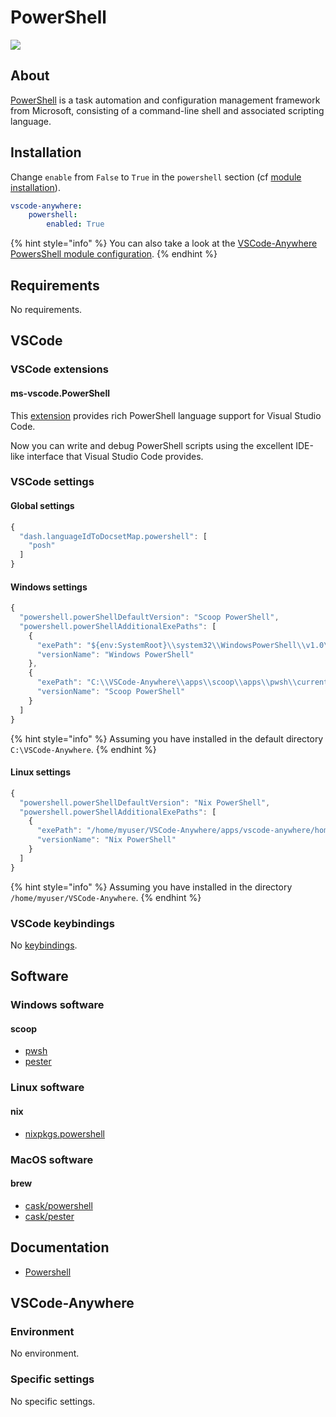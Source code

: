 # PowerShell

![](https://upload.wikimedia.org/wikipedia/commons/a/af/PowerShell_Core_6.0_icon.png)

## About

[PowerShell](https://docs.microsoft.com/en-us/powershell/) is a task automation and configuration management framework from Microsoft, consisting of a command-line shell and associated scripting language.

## Installation

Change `enable` from `False` to `True` in the `powershell` section \(cf [module installation](../install.md)\).

```yaml
vscode-anywhere:
    powershell:
        enabled: True
```

{% hint style="info" %}
You can also take a look at the [VSCode-Anywhere PowersShell module configuration](https://code.visualstudio.com/docs/languages/powershell).
{% endhint %}

## Requirements

No requirements.

## VSCode

### VSCode extensions

#### ms-vscode.PowerShell

This [extension](https://marketplace.visualstudio.com/items?itemName=ms-vscode.PowerShell) provides rich PowerShell language support for Visual Studio Code.

Now you can write and debug PowerShell scripts using the excellent IDE-like interface that Visual Studio Code provides.

### VSCode settings

#### Global settings

```javascript
{
  "dash.languageIdToDocsetMap.powershell": [
    "posh"
  ]
}
```

#### Windows settings

```javascript
{
  "powershell.powerShellDefaultVersion": "Scoop PowerShell",
  "powershell.powerShellAdditionalExePaths": [
    {
      "exePath": "${env:SystemRoot}\\system32\\WindowsPowerShell\\v1.0\\powershell.exe",
      "versionName": "Windows PowerShell"
    },
    {
      "exePath": "C:\\VSCode-Anywhere\\apps\\scoop\\apps\\pwsh\\current\\pwsh.exe",
      "versionName": "Scoop PowerShell"
    }
  ]
}
```

{% hint style="info" %}
Assuming you have installed in the default directory `C:\VSCode-Anywhere`.
{% endhint %}

#### Linux settings

```javascript
{
  "powershell.powerShellDefaultVersion": "Nix PowerShell",
  "powershell.powerShellAdditionalExePaths": [
    {
      "exePath": "/home/myuser/VSCode-Anywhere/apps/vscode-anywhere/home/.nix-profile/bin/pwsh",
      "versionName": "Nix PowerShell"
    }
  ]
}
```

{% hint style="info" %}
Assuming you have installed in the directory `/home/myuser/VSCode-Anywhere`.
{% endhint %}

### VSCode keybindings

No [keybindings](https://code.visualstudio.com/docs/getstarted/keybindings).

## Software <a id="software"></a>

### Windows software <a id="windows-software"></a>

#### scoop

* [pwsh](https://github.com/ScoopInstaller/Main/blob/master/bucket/pwsh.json)
* [pester](https://github.com/ScoopInstaller/Main/blob/master/bucket/pester.json)

### Linux software <a id="linux-software"></a>

#### nix

* [nixpkgs.powershell](https://nixos.org/nixos/packages.html?attr=powershell&channel=nixpkgs-unstable&query=powershell)

### MacOS software <a id="macos-software"></a>

#### brew <a id="brew-1"></a>

* [​cask/powershell](https://formulae.brew.sh/cask/powershell)
* [cask/pester](https://formulae.brew.sh/cask/pester)

## Documentation <a id="documentation"></a>

* [Powershell](https://github.com/Kapeli/feeds/blob/master/Powershell.xml)

## VSCode-Anywhere

### Environment

No environment.

### Specific settings

No specific settings.

